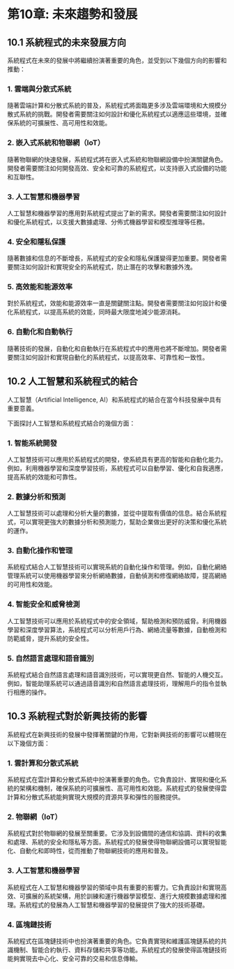 # 第10章: 未來趨勢和發展

## 10.1 系統程式的未來發展方向
系統程式在未來的發展中將繼續扮演著重要的角色，並受到以下幾個方向的影響和推動：

### 1. 雲端與分散式系統
隨著雲端計算和分散式系統的普及，系統程式將面臨更多涉及雲端環境和大規模分散式系統的挑戰。開發者需要關注如何設計和優化系統程式以適應這些環境，並確保系統的可擴展性、高可用性和效能。

### 2. 嵌入式系統和物聯網（IoT）
隨著物聯網的快速發展，系統程式將在嵌入式系統和物聯網設備中扮演關鍵角色。開發者需要關注如何開發高效、安全和可靠的系統程式，以支持嵌入式設備的功能和互聯性。

### 3. 人工智慧和機器學習
人工智慧和機器學習的應用對系統程式提出了新的需求。開發者需要關注如何設計和優化系統程式，以支援大數據處理、分佈式機器學習和模型推理等任務。

### 4. 安全和隱私保護
隨著數據和信息的不斷增長，系統程式的安全和隱私保護變得更加重要。開發者需要關注如何設計和實現安全的系統程式，防止潛在的攻擊和數據外洩。

### 5. 高效能和能源效率
對於系統程式，效能和能源效率一直是關鍵關注點。開發者需要關注如何設計和優化系統程式，以提高系統的效能，同時最大限度地減少能源消耗。

### 6. 自動化和自動執行
隨著技術的發展，自動化和自動執行在系統程式中的應用也將不斷增加。開發者需要關注如何設計和實現自動化的系統程式，以提高效率、可靠性和一致性。


## 10.2 人工智慧和系統程式的結合
人工智慧（Artificial Intelligence, AI）和系統程式的結合在當今科技發展中具有重要意義。

下面探討人工智慧和系統程式結合的幾個方面：

### 1. 智能系統開發
人工智慧技術可以應用於系統程式的開發，使系統具有更高的智能和自動化能力。例如，利用機器學習和深度學習技術，系統程式可以自動學習、優化和自我適應，提高系統的效能和可靠性。

### 2. 數據分析和預測
人工智慧技術可以處理和分析大量的數據，並從中提取有價值的信息。結合系統程式，可以實現更強大的數據分析和預測能力，幫助企業做出更好的決策和優化系統的運作。

### 3. 自動化操作和管理
系統程式結合人工智慧技術可以實現系統的自動化操作和管理。例如，自動化網絡管理系統可以使用機器學習來分析網絡數據，自動偵測和修復網絡故障，提高網絡的可用性和效能。

### 4. 智能安全和威脅檢測
人工智慧技術可以應用於系統程式中的安全領域，幫助檢測和預防威脅。利用機器學習和深度學習算法，系統程式可以分析用戶行為、網絡流量等數據，自動檢測和防範威脅，提升系統的安全性。

### 5. 自然語言處理和語音識別
系統程式結合自然語言處理和語音識別技術，可以實現更自然、智能的人機交互。例如，智能助理系統可以通過語音識別和自然語言處理技術，理解用戶的指令並執行相應的操作。

## 10.3 系統程式對於新興技術的影響
系統程式在新興技術的發展中發揮著關鍵的作用，它對新興技術的影響可以體現在以下幾個方面：

### 1. 雲計算和分散式系統
系統程式在雲計算和分散式系統中扮演著重要的角色。它負責設計、實現和優化系統的架構和機制，確保系統的可擴展性、高可用性和效能。系統程式的發展使得雲計算和分散式系統能夠實現大規模的資源共享和彈性的服務提供。

### 2. 物聯網（IoT）
系統程式對於物聯網的發展至關重要。它涉及到設備間的通信和協調、資料的收集和處理、系統的安全和隱私等方面。系統程式的發展使得物聯網設備可以實現智能化、自動化和即時性，從而推動了物聯網技術的應用和普及。

### 3. 人工智慧和機器學習
系統程式在人工智慧和機器學習的領域中具有重要的影響力。它負責設計和實現高效、可擴展的系統架構，用於訓練和運行機器學習模型、進行大規模數據處理和推理。系統程式的發展為人工智慧和機器學習的發展提供了強大的技術基礎。

### 4. 區塊鏈技術
系統程式在區塊鏈技術中也扮演著重要的角色。它負責實現和維護區塊鏈系統的共識機制、智能合約執行、資料存儲和共享等功能。系統程式的發展使得區塊鏈技術能夠實現去中心化、安全可靠的交易和信息傳輸。

